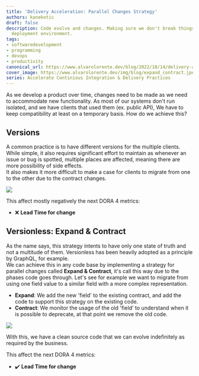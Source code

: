 ```yaml
---
title: 'Delivery Acceleration: Parallel Changes Strategy'
authors: kanekotic
draft: false
description: Code evolve and changes. Making sure we don't break things in a continuous
  deployment environment.
tags:
- softwaredevelopment
- programming
- devops
- productivity
canonical_url: https://www.alvarolorente.dev/blog/2022/10/14/delivery-acceleration-parallel-changes-strategy
cover_image: https://www.alvarolorente.dev/img/blog/expand_contract.jpeg
series: Accelerate Continious Integration & Delivery Practices
---
```


As we develop a product over time, changes need to be made as we need to accommodate new functionality. As most of our systems don't run isolated, and we have clients that used them (ex. public API), We have to keep compatibility at least on a temporary basis. How do we achieve this?

## Versions

A common practice is to have different versions for the multiple clients. While simple, it also requires significant effort to maintain as whenever an issue or bug is spotted, multiple places are affected, meaning there are more possibility of side effects.  
It also makes it more difficult to make a case for clients to migrate from one to the other due to the contract changes.

![](https://www.alvarolorente.dev/img/blog/version.png)

This affect mostly negatively the next DORA 4 metrics:

* ❌ **Lead Time for change**

## Versionless: Expand & Contract

As the name says, this strategy intents to have only one state of truth and not a multitude of them. Versionless has been heavily adopted as a principle by GraphQL, for example.  
We can achieve this in any code base by implementing a strategy for parallel changes called **Expand & Contract**, it's call this way due to the phases code goes through. Let's see for example we want to migrate from using one field value to a similar field with a more complex representation.

* **Expand**: We add the new 'field' to the existing contract, and add the code to support this strategy on the existing code.
* **Contract**: We monitor the usage of the old 'field' to understand when it is possible to deprecate, at that point we remove the old code.

![](https://www.alvarolorente.dev/img/blog/expand_contract.jpeg)

With this, we have a clean source code that we can evolve indefinitely as required by the business.

This affect the next DORA 4 metrics:

* ✔️ **Lead Time for change**
